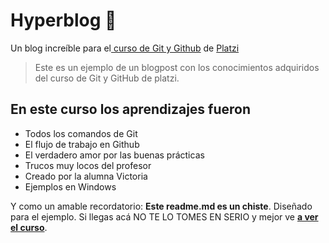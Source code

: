 # Hyperblog 💚
Un blog increíble para el[ curso de Git y Github](https://platzi.com/cursos/git-github/ " curso de Git y Github") de [Platzi](https://platzi.com/ "Platzi")
> Este es un ejemplo de un blogpost con los conocimientos adquiridos del curso de Git y GitHub de platzi.


## En este curso los aprendizajes fueron
* Todos los comandos de Git
* El flujo de trabajo en Github
* El verdadero amor por las buenas prácticas
* Trucos muy locos del profesor
* Creado por la alumna Victoria 
* Ejemplos en Windows

Y como un amable recordatorio: **Este readme.md es un chiste**.  Diseñado para el ejemplo. Si llegas acá NO TE LO TOMES EN SERIO y mejor ve [**a ver el curso**](https://platzi.com/cursos/git-github/ "a ver el curso").